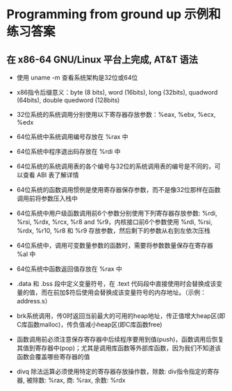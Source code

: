 
# Programming from ground up 示例和练习答案 

## 在 x86-64 GNU/Linux 平台上完成, AT&T 语法

- 使用 uname -m 查看系统架构是32位或64位

- x86指令后缀意义：byte (8 bits), word (16bits), long (32bits), quadword (64bits), double quedword (128bits)

- 32位系统的系统调用分别使用以下寄存器存放参数：%eax, %ebx, %ecx, %edx

- 64位系统中系统调用编号存放在 %rax 中

- 64位系统中程序退出码存放在 %rdi 中

- 64位系统的系统调用表的各个编号与32位的系统调用表的编号是不同的，可以查看 ABI 表了解详情

- 64位系统的函数调用惯例是使用寄存器保存参数，而不是像32位那样在函数调用前将参数压入栈中

- 64位系统中用户级函数调用前6个参数分别使用下列寄存器存放参数: %rdi, %rsi, %rdx, %rcx, %r8 and %r9，内核接口前6个参数使用 %rdi, %rsi, %rdx, %r10, %r8 和 %r9 存放参数，然后剩下的参数从右到左依次压栈

- 64位系统中，调用可变数量参数的函数时，需要将参数数量保存在寄存器 %al 中

- 64位系统中函数返回值存放在 %rax 中

- .data 和 .bss 段中定义变量符号，在 .text 代码段中直接使用时会替换成该变量的值，而在前加$符后使用会替换成该变量符号的内存地址。（示例：address.s）

- brk系统调用，传0时返回当前最大的可用的heap地址，传正值增大heap区(即C库函数malloc)，传负值减小heap区(即C库函数free)

- 函数调用前必须注意保存寄存器中后续程序要用到值(push)，函数调用后恢复其值到寄存器中(pop)；尤其是调用库函数等外部库函数，因为我们不知道该函数会覆盖哪些寄存器的值

- divq 除法运算必须使用特定的寄存器存放操作数，除数: div指令指定的寄存器, 被除数: %rax, 商: %rax, 余数: %rdx

